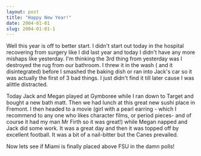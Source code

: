 ```yaml
---
layout: post
title: "Happy New Year!"
date: 2004-01-01
slug: 2004-01-01-1
---
```


Well this year is off to better start.  I didn&apos;t start out today in the hospital recovering from surgery like I did last year and today I didn&apos;t have any more mishaps like yesterday.  I&apos;m thinking the 3rd thing from yesterday was I destroyed the rug from our bathroom.  I threw it in the wash ( and it disintegrated) before I smashed the baking dish or ran into Jack&apos;s car so it was actually the first of 3 bad things.  I just didn&apos;t find it till later cause  I was alittle distracted. 

Today Jack and Megan played at Gymboree while I ran down to Target and bought a new bath matt.  Then we had lunch at this great new sushi place in Fremont.  I then headed to a movie (girl with a pearl earring - which I recommend to any one who likes character films, or period pieces- and of course it had my man Mr Firth so it was great!) while Megan napped and Jack did some work.  It was a great day and then it was topped off by excellent football.  It was a bit of a nail-bitter but the Canes prevailed.  

Now lets see if Miami is finally placed above FSU in the damn polls!

